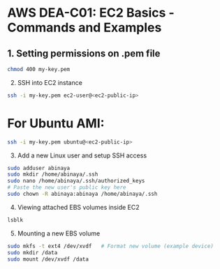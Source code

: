 # AWS DEA-C01: EC2 Basics - Commands and Examples

## 1. Setting permissions on .pem file
```bash
chmod 400 my-key.pem
```
2. SSH into EC2 instance
```bash
ssh -i my-key.pem ec2-user@<ec2-public-ip>
```
# For Ubuntu AMI:
```bash
ssh -i my-key.pem ubuntu@<ec2-public-ip>
```

3. Add a new Linux user and setup SSH access
```bash
sudo adduser abinaya
sudo mkdir /home/abinaya/.ssh
sudo nano /home/abinaya/.ssh/authorized_keys
# Paste the new user's public key here
sudo chown -R abinaya:abinaya /home/abinaya/.ssh
```
4. Viewing attached EBS volumes inside EC2
```bash
lsblk
```
5. Mounting a new EBS volume
```bash
sudo mkfs -t ext4 /dev/xvdf   # Format new volume (example device)
sudo mkdir /data
sudo mount /dev/xvdf /data
```
